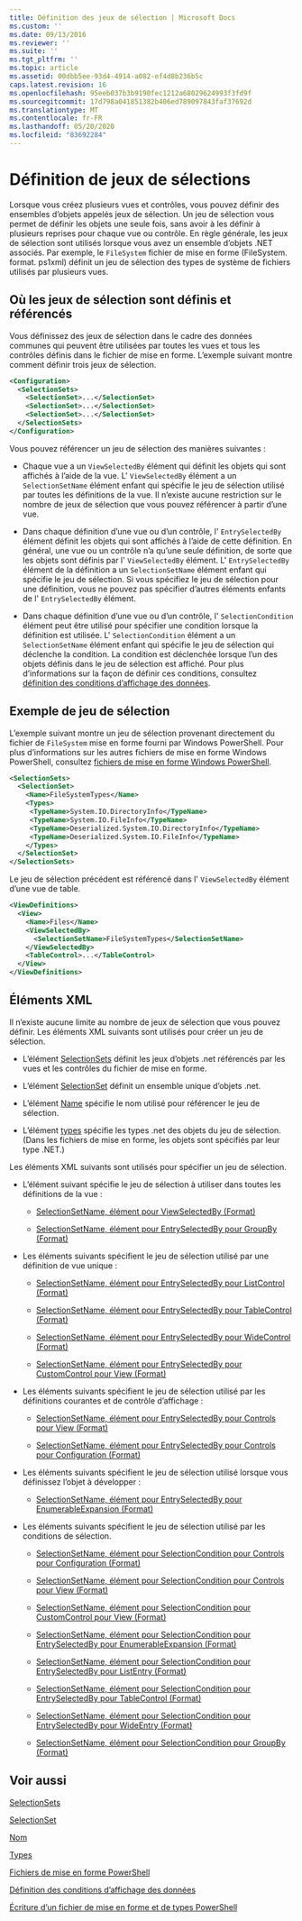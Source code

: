 ```yaml
---
title: Définition des jeux de sélection | Microsoft Docs
ms.custom: ''
ms.date: 09/13/2016
ms.reviewer: ''
ms.suite: ''
ms.tgt_pltfrm: ''
ms.topic: article
ms.assetid: 00dbb5ee-93d4-4914-a082-ef4d8b236b5c
caps.latest.revision: 16
ms.openlocfilehash: 95eeb037b3b9190fec1212a68029624993f3fd9f
ms.sourcegitcommit: 17d798a041851382b406ed789097843faf37692d
ms.translationtype: MT
ms.contentlocale: fr-FR
ms.lasthandoff: 05/20/2020
ms.locfileid: "83692284"
---
```

# <a name="defining-selection-sets"></a>Définition de jeux de sélections

Lorsque vous créez plusieurs vues et contrôles, vous pouvez définir des ensembles d’objets appelés jeux de sélection. Un jeu de sélection vous permet de définir les objets une seule fois, sans avoir à les définir à plusieurs reprises pour chaque vue ou contrôle. En règle générale, les jeux de sélection sont utilisés lorsque vous avez un ensemble d’objets .NET associés. Par exemple, le `FileSystem` fichier de mise en forme (FileSystem. format. ps1xml) définit un jeu de sélection des types de système de fichiers utilisés par plusieurs vues.

## <a name="where-selection-sets-are-defined-and-referenced"></a>Où les jeux de sélection sont définis et référencés

Vous définissez des jeux de sélection dans le cadre des données communes qui peuvent être utilisées par toutes les vues et tous les contrôles définis dans le fichier de mise en forme. L’exemple suivant montre comment définir trois jeux de sélection.

```xml
<Configuration>
  <SelectionSets>
    <SelectionSet>...</SelectionSet>
    <SelectionSet>...</SelectionSet>
    <SelectionSet>...</SelectionSet>
  </SelectionSets>
</Configuration>
```

Vous pouvez référencer un jeu de sélection des manières suivantes :

- Chaque vue a un `ViewSelectedBy` élément qui définit les objets qui sont affichés à l’aide de la vue. L' `ViewSelectedBy` élément a un `SelectionSetName` élément enfant qui spécifie le jeu de sélection utilisé par toutes les définitions de la vue. Il n’existe aucune restriction sur le nombre de jeux de sélection que vous pouvez référencer à partir d’une vue.

- Dans chaque définition d’une vue ou d’un contrôle, l' `EntrySelectedBy` élément définit les objets qui sont affichés à l’aide de cette définition. En général, une vue ou un contrôle n’a qu’une seule définition, de sorte que les objets sont définis par l' `ViewSelectedBy` élément. L' `EntrySelectedBy` élément de la définition a un `SelectionSetName` élément enfant qui spécifie le jeu de sélection. Si vous spécifiez le jeu de sélection pour une définition, vous ne pouvez pas spécifier d’autres éléments enfants de l' `EntrySelectedBy` élément.

- Dans chaque définition d’une vue ou d’un contrôle, l' `SelectionCondition` élément peut être utilisé pour spécifier une condition lorsque la définition est utilisée. L' `SelectionCondition` élément a un `SelectionSetName` élément enfant qui spécifie le jeu de sélection qui déclenche la condition. La condition est déclenchée lorsque l’un des objets définis dans le jeu de sélection est affiché. Pour plus d’informations sur la façon de définir ces conditions, consultez [définition des conditions d’affichage des données](./defining-conditions-for-displaying-data.md).

## <a name="selection-set-example"></a>Exemple de jeu de sélection

L’exemple suivant montre un jeu de sélection provenant directement du fichier de `FileSystem` mise en forme fourni par Windows PowerShell. Pour plus d’informations sur les autres fichiers de mise en forme Windows PowerShell, consultez [fichiers de mise en forme Windows PowerShell](./powershell-formatting-files.md).

```xml
<SelectionSets>
  <SelectionSet>
    <Name>FileSystemTypes</Name>
    <Types>
     <TypeName>System.IO.DirectoryInfo</TypeName>
     <TypeName>System.IO.FileInfo</TypeName>
     <TypeName>Deserialized.System.IO.DirectoryInfo</TypeName>
     <TypeName>Deserialized.System.IO.FileInfo</TypeName>
    </Types>
  </SelectionSet>
</SelectionSets>
```

Le jeu de sélection précédent est référencé dans l' `ViewSelectedBy` élément d’une vue de table.

```xml
<ViewDefinitions>
  <View>
    <Name>Files</Name>
    <ViewSelectedBy>
      <SelectionSetName>FileSystemTypes</SelectionSetName>
    </ViewSelectedBy>
    <TableControl>...</TableControl>
  </View>
</ViewDefinitions>

```

## <a name="xml-elements"></a>Éléments XML

 Il n’existe aucune limite au nombre de jeux de sélection que vous pouvez définir. Les éléments XML suivants sont utilisés pour créer un jeu de sélection.

- L’élément [SelectionSets](./selectionsets-element-format.md) définit les jeux d’objets .net référencés par les vues et les contrôles du fichier de mise en forme.

- L’élément [SelectionSet](./selectionset-element-format.md) définit un ensemble unique d’objets .net.

- L’élément [Name](./name-element-for-selectionset-format.md) spécifie le nom utilisé pour référencer le jeu de sélection.

- L’élément [types](./types-element-for-selectionset-format.md) spécifie les types .net des objets du jeu de sélection. (Dans les fichiers de mise en forme, les objets sont spécifiés par leur type .NET.)

 Les éléments XML suivants sont utilisés pour spécifier un jeu de sélection.

- L’élément suivant spécifie le jeu de sélection à utiliser dans toutes les définitions de la vue :

  - [SelectionSetName, élément pour ViewSelectedBy (Format)](./selectionsetname-element-for-viewselectedby-format.md)

  - [SelectionSetName, élément pour EntrySelectedBy pour GroupBy (Format)](./selectionsetname-element-for-entryselectedby-for-groupby-format.md)

- Les éléments suivants spécifient le jeu de sélection utilisé par une définition de vue unique :

  - [SelectionSetName, élément pour EntrySelectedBy pour ListControl (Format)](./selectionsetname-element-for-entryselectedby-for-listcontrol-format.md)

  - [SelectionSetName, élément pour EntrySelectedBy pour TableControl (Format)](./selectionsetname-element-for-entryselectedby-for-tablecontrol-format.md)

  - [SelectionSetName, élément pour EntrySelectedBy pour WideControl (Format)](./selectionsetname-element-for-entryselectedby-for-widecontrol-format.md)

  - [SelectionSetName, élément pour EntrySelectedBy pour CustomControl pour View (Format)](./selectionsetname-element-for-entryselectedby-for-customcontrol-for-view-format.md)

- Les éléments suivants spécifient le jeu de sélection utilisé par les définitions courantes et de contrôle d’affichage :

  - [SelectionSetName, élément pour EntrySelectedBy pour Controls pour View (Format)](./selectionsetname-element-for-entryselectedby-for-controls-for-view-format.md)

  - [SelectionSetName, élément pour EntrySelectedBy pour Controls pour Configuration (Format)](./selectionsetname-element-for-entryselectedby-for-controls-for-configuration-format.md)

- Les éléments suivants spécifient le jeu de sélection utilisé lorsque vous définissez l’objet à développer :

  - [SelectionSetName, élément pour EntrySelectedBy pour EnumerableExpansion (Format)](./selectionsetname-element-for-entryselectedby-for-enumerableexpansion-format.md)

- Les éléments suivants spécifient le jeu de sélection utilisé par les conditions de sélection.

  - [SelectionSetName, élément pour SelectionCondition pour Controls pour Configuration (Format)](./selectionsetname-element-for-selectioncondition-for-controls-for-configuration-format.md)

  - [SelectionSetName, élément pour SelectionCondition pour Controls pour View (Format)](./selectionsetname-element-for-selectioncondition-for-controls-for-view-format.md)

  - [SelectionSetName, élément pour SelectionCondition pour CustomControl pour View (Format)](./selectionsetname-element-for-selectioncondition-for-customcontrol-for-view-format.md)

  - [SelectionSetName, élément pour SelectionCondition pour EntrySelectedBy pour EnumerableExpansion (Format)](./selectionsetname-element-for-selectioncondition-for-entryselectedby-for-enumerableexpansion-format.md)

  - [SelectionSetName, élément pour SelectionCondition pour EntrySelectedBy pour ListEntry (Format)](./selectionsetname-element-for-selectioncondition-for-entryselectedby-for-listentry-format.md)

  - [SelectionSetName, élément pour SelectionCondition pour EntrySelectedBy pour TableControl (Format)](./selectionsetname-element-for-selectioncondition-for-entryselectedby-for-tablecontrol-format.md)

  - [SelectionSetName, élément pour SelectionCondition pour EntrySelectedBy pour WideEntry (Format)](./selectionsetname-element-for-selectioncondition-for-entryselectedby-for-wideentry-format.md)

  - [SelectionSetName, élément pour SelectionCondition pour GroupBy (Format)](./selectionsetname-element-for-selectioncondition-for-groupby-format.md)

## <a name="see-also"></a>Voir aussi

[SelectionSets](./selectionsets-element-format.md)

[SelectionSet](./selectionset-element-format.md)

[Nom](./name-element-for-selectionset-format.md)

[Types](./types-element-for-selectionset-format.md)

[Fichiers de mise en forme PowerShell](./powershell-formatting-files.md)

[Définition des conditions d’affichage des données](./defining-conditions-for-displaying-data.md)

[Écriture d’un fichier de mise en forme et de types PowerShell](./writing-a-powershell-formatting-file.md)
